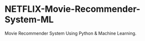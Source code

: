 # NETFLIX-Movie-Recommender-System-ML
Movie Recommender System Using Python &amp; Machine Learning.
